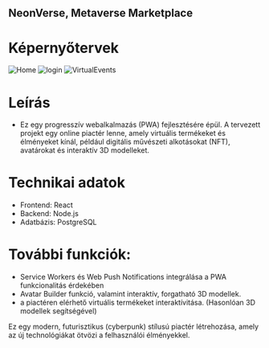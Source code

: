 ## NeonVerse, Metaverse Marketplace

# Képernyőtervek
![Home](https://github.com/user-attachments/assets/27a65e86-7736-40fb-b734-095197a6145a)
![login](https://github.com/user-attachments/assets/2a9414d9-6d75-4c95-9788-ff32024d6c44)
![VirtualEvents](https://github.com/user-attachments/assets/bdd04a33-11af-4415-8b2d-465b4c963fe9)


# Leírás
 - Ez egy progresszív webalkalmazás (PWA) fejlesztésére épül. A tervezett projekt egy online piactér lenne, amely virtuális termékeket és élményeket kínál, például digitális művészeti alkotásokat (NFT), avatárokat és interaktív 3D modelleket.

# Technikai adatok
 - Frontend: React
 - Backend: Node.js
 - Adatbázis: PostgreSQL

# További funkciók:
 - Service Workers és Web Push Notifications integrálása a PWA funkcionalitás érdekében 
 - Avatar Builder funkció, valamint interaktív, forgatható 3D modellek. 
 - a piactéren elérhető virtuális termékeket interaktívitása. (Hasonlóan 3D modellek segítségével)

Ez egy modern, futurisztikus (cyberpunk) stílusú piactér létrehozása, amely az új technológiákat ötvözi a felhasználói élményekkel.
